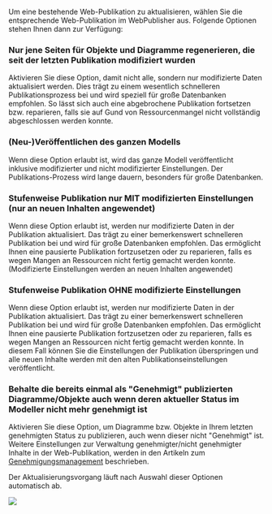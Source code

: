

Um eine bestehende Web-Publikation zu aktualisieren, wählen Sie die
entsprechende Web-Publikation im WebPublisher aus. Folgende Optionen
stehen Ihnen dann zur Verfügung:

### Nur jene Seiten für Objekte und Diagramme regenerieren, die seit der letzten Publikation modifiziert wurden

Aktivieren Sie diese Option, damit nicht alle, sondern nur modifizierte
Daten aktualisiert werden. Dies trägt zu einem wesentlich schnelleren
Publikationsprozess bei und wird speziell für große Datenbanken
empfohlen. So lässt sich auch eine abgebrochene Publikation fortsetzen
bzw. reparieren, falls sie auf Gund von Ressourcenmangel nicht
vollständig abgeschlossen werden konnte.

### (Neu-)Veröffentlichen des ganzen Modells

Wenn diese Option erlaubt ist, wird das ganze Modell veröffentlicht inklusive modifizierter und nicht modifizierter Einstellungen. Der Publikations-Prozess wird lange dauern, besonders für große Datenbanken. 

### Stufenweise Publikation nur MIT modifizierten Einstellungen (nur an neuen Inhalten angewendet)

Wenn diese Option erlaubt ist, werden nur modifizierte Daten in der Publikation aktualisiert. Das trägt zu einer bemerkenswert schnelleren Publikation bei und wird für große Datenbanken empfohlen. Das ermöglicht Ihnen eine pausierte Publikation fortzusetzen oder zu reparieren, falls es wegen Mangen an Ressourcen nicht fertig gemacht werden konnte. (Modifizierte Einstellungen werden an neuen Inhalten angewendet)


### Stufenweise Publikation OHNE modifizierte Einstellungen

Wenn diese Option erlaubt ist, werden nur modifizierte Daten in der Publikation aktualisiert. Das trägt zu einer bemerkenswert schnelleren Publikation bei und wird für große Datenbanken empfohlen. Das ermöglicht Ihnen eine pausierte Publikation fortzusetzen oder zu reparieren, falls es wegen Mangen an Ressourcen nicht fertig gemacht werden konnte. In diesem Fall können Sie die Einstellungen der Publikation überspringen und alle neuen Inhalte werden mit den alten Publikationseinstellungen veröffentlicht. 



### Behalte die bereits einmal als "Genehmigt" publizierten Diagramme/Objekte auch wenn deren aktueller Status im Modeller nicht mehr genehmigt ist

Aktivieren Sie diese Option, um Diagramme bzw. Objekte in Ihrem letzten
genehmigten Status zu publizieren, auch wenn dieser nicht "Genehmigt"
ist. Weitere Einstellungen zur Verwaltung genehmigter/nicht genehmigter
Inhalte in der Web-Publikation, werden in den Artikeln zum
[Genehmigungsmanagement](Genehmigungsmanagement) beschrieben.

Der Aktualisierungsvorgang läuft nach Auswahl dieser Optionen
automatisch ab.

![](//images.ctfassets.net/utx1h0gfm1om/6L7YHpJW00iaEgMCeyII0q/0e55817b70b529a7bddedb15e06c1c8b/1018437.png)

